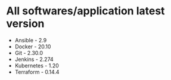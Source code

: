 # All softwares/application latest version

* Ansible - 2.9
* Docker - 20.10
* Git - 2.30.0
* Jenkins - 2.274
* Kubernetes - 1.20
* Terraform - 0.14.4
